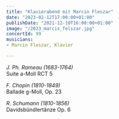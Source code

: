 ```yaml
---
title: "Klavierabend mit Marcin Fleszar"
date: "2023-02-12T17:00:00+01:00"
publishDate: "2021-12-10T16:00:00+01:00"
image: "/2023_marcis_felszar.jpg"
concertId: 99
musicians:
- Marcin Fleszar, Klavier

---
```


_J. Ph. Rameau (1683-1764)_  
Suite a-Moll RCT 5

_F. Chopin (1810-1849)_  
Ballade g-Moll, Op. 23

_R. Schumann (1810-1856)_  
Davidsbündlertänze Op. 6
